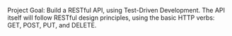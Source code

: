 Project Goal: Build a RESTful API, using Test-Driven Development. The API itself will follow RESTful design principles, using the basic HTTP verbs: GET, POST, PUT, and DELETE.